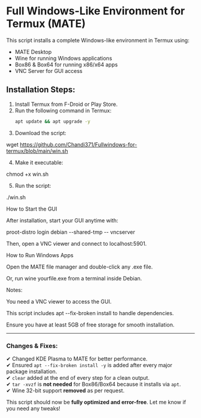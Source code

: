 # Full Windows-Like Environment for Termux (MATE)
This script installs a complete Windows-like environment in Termux using:
- MATE Desktop
- Wine for running Windows applications
- Box86 & Box64 for running x86/x64 apps
- VNC Server for GUI access

## Installation Steps:
1. Install Termux from F-Droid or Play Store.
2. Run the following command in Termux:
   ```bash
   apt update && apt upgrade -y

3. Download the script:

wget https://github.com/Chandi371/Fullwindows-for-termux/blob/main/win.sh


4. Make it executable:

chmod +x win.sh


5. Run the script:

./win.sh



How to Start the GUI

After installation, start your GUI anytime with:

proot-distro login debian --shared-tmp -- vncserver

Then, open a VNC viewer and connect to localhost:5901.

How to Run Windows Apps

Open the MATE file manager and double-click any .exe file.

Or, run wine yourfile.exe from a terminal inside Debian.


Notes:

You need a VNC viewer to access the GUI.

This script includes apt --fix-broken install to handle dependencies.

Ensure you have at least 5GB of free storage for smooth installation.


---

### **Changes & Fixes:**
✔ Changed KDE Plasma to MATE for better performance.  
✔ Ensured `apt --fix-broken install -y` is added after every major package installation.  
✔ `clear` added at the end of every step for a clean output.  
✔ `tar -xvzf` is **not needed** for Box86/Box64 because it installs via `apt`.  
✔ Wine 32-bit support **removed** as per request.  

This script should now be **fully optimized and error-free**. Let me know if you need any tweaks!

